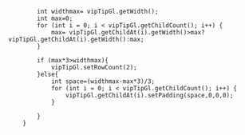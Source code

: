             int widthmax= vipTipGl.getWidth();
            int max=0;
            for (int i = 0; i < vipTipGl.getChildCount(); i++) {
                max= vipTipGl.getChildAt(i).getWidth()>max?vipTipGl.getChildAt(i).getWidth():max;
            }

            if (max*3>widthmax){
                vipTipGl.setRowCount(2);
            }else{
                int space=(widthmax-max*3)/3;
                for (int i = 0; i < vipTipGl.getChildCount(); i++) {
                    vipTipGl.getChildAt(i).setPadding(space,0,0,0);
                }

            }
        }